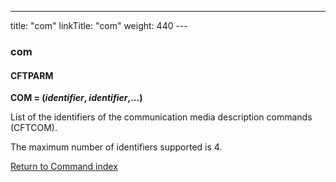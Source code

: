 ---
title: "com"
linkTitle: "com"
weight: 440
---<span id="com"></span>

### com

#### **CFTPARM**

**COM = (*identifier*, *identifier*,...)**

List of the identifiers of the communication
media description commands (CFTCOM).

The maximum number of identifiers supported is 4.

[Return to Command index](../../)
